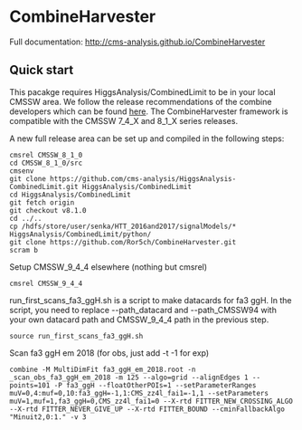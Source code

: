 # CombineHarvester

Full documentation: http://cms-analysis.github.io/CombineHarvester

## Quick start

This pacakge requires HiggsAnalysis/CombinedLimit to be in your local CMSSW area. We follow the release recommendations of the combine developers which can be found [here](https://cms-hcomb.gitbooks.io/combine/content/part1/#for-end-users-that-dont-need-to-commit-or-do-any-development). The CombineHarvester framework is  compatible with the CMSSW 7_4_X and 8_1_X series releases.

A new full release area can be set up and compiled in the following steps:

    cmsrel CMSSW_8_1_0
    cd CMSSW_8_1_0/src
    cmsenv
    git clone https://github.com/cms-analysis/HiggsAnalysis-CombinedLimit.git HiggsAnalysis/CombinedLimit
    cd HiggsAnalysis/CombinedLimit
    git fetch origin
    git checkout v8.1.0
    cd ../..
    cp /hdfs/store/user/senka/HTT_2016and2017/signalModels/* HiggsAnalysis/CombinedLimit/python/
    git clone https://github.com/Ror5ch/CombineHarvester.git
    scram b

Setup CMSSW_9_4_4 elsewhere (nothing but cmsrel)

    cmsrel CMSSW_9_4_4

run_first_scans_fa3_ggH.sh is a script to make datacards for fa3 ggH. In the script, you need to replace --path_datacard and --path_CMSSW94 with your own datacard path and CMSSW_9_4_4 path in the previous step.

    source run_first_scans_fa3_ggH.sh

Scan fa3 ggH em 2018 (for obs, just add -t -1 for exp)

    combine -M MultiDimFit fa3_ggH_em_2018.root -n _scan_obs_fa3_ggH_em_2018 -m 125 --algo=grid --alignEdges 1 --points=101 -P fa3_ggH --floatOtherPOIs=1 --setParameterRanges muV=0,4:muf=0,10:fa3_ggH=-1,1:CMS_zz4l_fai1=-1,1 --setParameters muV=1,muf=1,fa3_ggH=0,CMS_zz4l_fai1=0 --X-rtd FITTER_NEW_CROSSING_ALGO --X-rtd FITTER_NEVER_GIVE_UP --X-rtd FITTER_BOUND --cminFallbackAlgo "Minuit2,0:1." -v 3
